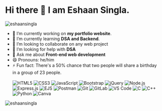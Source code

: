 <h1>Hi there 👋 I am Eshaan Singla.</h1>
<img src="https://komarev.com/ghpvc/?username=eshaansingla&label=Profile%20views&color=0e75b6&style=flat" alt="eshaansingla" /> 

- 🔭 I’m currently working on **my portfolio website**.
- 🌱 I’m currently learning **DSA and Backend**.
- 👯 I’m looking to collaborate on any web project
- 🤔 I’m looking for help with **DSA**
- 💬 Ask me about **Front-end web development**
- 😄 Pronouns: he/him
- ⚡ Fun fact: There's a 50% chance that two people will share a birthday in a group of 23 people.
  <br><br>
![HTML5](https://img.shields.io/badge/-HTML5-%23E44D27?style=flat-square&logo=html5&logoColor=ffffff)
![CSS3](https://img.shields.io/badge/-CSS3-%231572B6?style=flat-square&logo=css3)
![JavaScript](https://img.shields.io/badge/-JavaScript-%23F7DF1C?style=flat-square&logo=javascript&logoColor=000000&labelColor=%23F7DF1C&color=%23FFCE5A)
![Bootstrap](https://img.shields.io/badge/-Bootstrap-%23563D7C?style=flat-square&logo=bootstrap&logoColor=ffffff)
![jQuery](https://img.shields.io/badge/-jQuery-%230769AD?style=flat-square&logo=jquery&logoColor=ffffff)
![Node.js](https://img.shields.io/badge/-Node.js-%23339933?style=flat-square&logo=node.js&logoColor=ffffff)
![Express.js](https://img.shields.io/badge/-Express.js-%23000000?style=flat-square&logo=express&logoColor=ffffff)
![EJS](https://img.shields.io/badge/-EJS-%23000000?style=flat-square&logo=ejs&logoColor=ffffff)
![Postman](https://img.shields.io/badge/-Postman-%23FF6C37?style=flat-square&logo=postman&logoColor=ffffff)
![Git](https://img.shields.io/badge/-Git-%23F05032?style=flat-square&logo=git&logoColor=%23ffffff)
![GitLab](https://img.shields.io/badge/-GitLab-FCA121?style=flat-square&logo=gitlab)
![VS Code](https://img.shields.io/badge/-VSCode-%23007ACC?style=flat-square&logo=visual-studio-code)
![C](https://img.shields.io/badge/c-%2300599C.svg?style=for-the-badge&logo=c&logoColor=white)
![C++](https://img.shields.io/badge/c++-%2300599C.svg?style=for-the-badge&logo=c%2B%2B&logoColor=white)
![Python](https://img.shields.io/badge/python-3670A0?style=for-the-badge&logo=python&logoColor=ffdd54)
![Canva](https://img.shields.io/badge/Canva-%2300C4CC.svg?style=for-the-badge&logo=Canva&logoColor=white)
<img src="https://github-readme-stats.vercel.app/api/top-langs?username=eshaansingla&show_icons=true&locale=en&layout=compact" alt="eshaansingla" />
